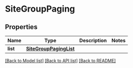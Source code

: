 # SiteGroupPaging

## Properties
Name | Type | Description | Notes
------------ | ------------- | ------------- | -------------
**list** | [**SiteGroupPagingList**](SiteGroupPagingList.md) |  | 

[[Back to Model list]](../README.md#documentation-for-models) [[Back to API list]](../README.md#documentation-for-api-endpoints) [[Back to README]](../README.md)

